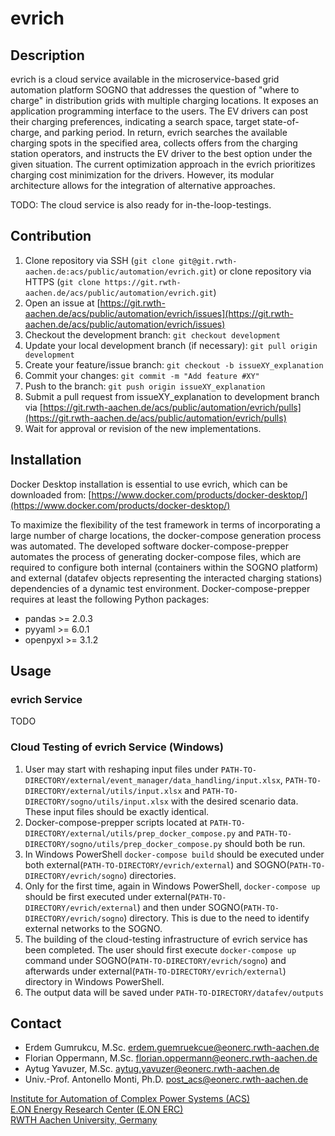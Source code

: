 # evrich

## Description
evrich is a cloud service available in the microservice-based grid automation platform SOGNO that addresses the question of "where to charge" in distribution grids with multiple charging locations. It exposes an application programming interface to the users. The EV drivers can post their charging preferences, indicating a search space, target state-of-charge, and parking period. In return, evrich searches the available charging spots in the specified area, collects offers from the charging station operators, and instructs the EV driver to the best option under the given situation. The current optimization approach in the evrich prioritizes charging cost minimization for the drivers. However, its modular architecture allows for the integration of alternative approaches.

TODO: The cloud service is also ready for in-the-loop-testings.
## Contribution

1. Clone repository via SSH (`git clone git@git.rwth-aachen.de:acs/public/automation/evrich.git`) or clone repository via HTTPS (`git clone https://git.rwth-aachen.de/acs/public/automation/evrich.git`)
2. Open an issue at [https://git.rwth-aachen.de/acs/public/automation/evrich/issues](https://git.rwth-aachen.de/acs/public/automation/evrich/issues)
3. Checkout the development branch: `git checkout development` 
4. Update your local development branch (if necessary): `git pull origin development`
5. Create your feature/issue branch: `git checkout -b issueXY_explanation`
6. Commit your changes: `git commit -m "Add feature #XY"`
7. Push to the branch: `git push origin issueXY_explanation`
8. Submit a pull request from issueXY_explanation to development branch via [https://git.rwth-aachen.de/acs/public/automation/evrich/pulls](https://git.rwth-aachen.de/acs/public/automation/evrich/pulls)
9. Wait for approval or revision of the new implementations.

## Installation
Docker Desktop installation is essential to use evrich, which can be downloaded from: [https://www.docker.com/products/docker-desktop/](https://www.docker.com/products/docker-desktop/)

To maximize the flexibility of the test framework in terms of incorporating a large number of charge locations, the docker-compose generation process was automated. The developed software docker-compose-prepper automates the process of generating docker-compose files, which are required to configure both internal (containers within the SOGNO platform) and external (datafev objects representing the interacted charging stations) dependencies of a dynamic test environment. Docker-compose-prepper requires at least the following Python packages:
- pandas >= 2.0.3
- pyyaml >= 6.0.1
- openpyxl >= 3.1.2

## Usage
### evrich Service
TODO

### Cloud Testing of evrich Service (Windows)
1. User may start with reshaping input files under `PATH-TO-DIRECTORY/external/event_manager/data_handling/input.xlsx`, `PATH-TO-DIRECTORY/external/utils/input.xlsx` and `PATH-TO-DIRECTORY/sogno/utils/input.xlsx` with the desired scenario data. These input files should be exactly identical.
2. Docker-compose-prepper scripts located at `PATH-TO-DIRECTORY/external/utils/prep_docker_compose.py` and `PATH-TO-DIRECTORY/sogno/utils/prep_docker_compose.py` should both be run.
3. In Windows PowerShell `docker-compose build` should be executed under both external(`PATH-TO-DIRECTORY/evrich/external`) and SOGNO(`PATH-TO-DIRECTORY/evrich/sogno`) directories.
4. Only for the first time, again in Windows PowerShell, `docker-compose up` should be first executed under external(`PATH-TO-DIRECTORY/evrich/external`) and then under SOGNO(`PATH-TO-DIRECTORY/evrich/sogno`) directory. This is due to the need to identify external networks to the SOGNO.
5. The building of the cloud-testing infrastructure of evrich service has been completed. The user should first execute `docker-compose up` command under SOGNO(`PATH-TO-DIRECTORY/evrich/sogno`) and afterwards under external(`PATH-TO-DIRECTORY/evrich/external`) directory in Windows PowerShell.
6. The output data will be saved under `PATH-TO-DIRECTORY/datafev/outputs`

## Contact
- Erdem Gumrukcu, M.Sc. <erdem.guemruekcue@eonerc.rwth-aachen.de>
- Florian Oppermann, M.Sc. <florian.oppermann@eonerc.rwth-aachen.de>
- Aytug Yavuzer, M.Sc. <aytug.yavuzer@eonerc.rwth-aachen.de>
- Univ.-Prof. Antonello Monti, Ph.D. <post_acs@eonerc.rwth-aachen.de>

[Institute for Automation of Complex Power Systems (ACS)](http://www.acs.eonerc.rwth-aachen.de) \
[E.ON Energy Research Center (E.ON ERC)](http://www.eonerc.rwth-aachen.de) \
[RWTH Aachen University, Germany](http://www.rwth-aachen.de)

